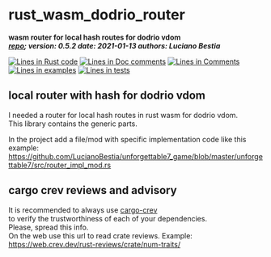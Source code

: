 [comment]: # (lmake_md_to_doc_comments segment start A)
# rust_wasm_dodrio_router

[comment]: # (lmake_cargo_toml_to_md start)

**wasm router for local hash routes for dodrio vdom**  
***[repo](https://github.com/LucianoBestia/rust_wasm_dodrio_router); version: 0.5.2  date: 2021-01-13 authors: Luciano Bestia***  

[comment]: # (lmake_cargo_toml_to_md end)

[comment]: # (lmake_lines_of_code start)
[![Lines in Rust code](https://img.shields.io/badge/Lines_in_Rust-80-green.svg)](https://github.com/LucianoBestia/rust_wasm_router/)
[![Lines in Doc comments](https://img.shields.io/badge/Lines_in_Doc_comments-40-blue.svg)](https://github.com/LucianoBestia/rust_wasm_router/)
[![Lines in Comments](https://img.shields.io/badge/Lines_in_comments-30-purple.svg)](https://github.com/LucianoBestia/rust_wasm_router/)
[![Lines in examples](https://img.shields.io/badge/Lines_in_examples-0-yellow.svg)](https://github.com/LucianoBestia/rust_wasm_router/)
[![Lines in tests](https://img.shields.io/badge/Lines_in_tests-9-orange.svg)](https://github.com/LucianoBestia/rust_wasm_router/)

[comment]: # (lmake_lines_of_code end)

## local router with hash for dodrio vdom

I needed a router for local hash routes in rust wasm for dodrio vdom.  
This library contains the generic parts.  

In the project add a file/mod with specific implementation code like this example:  
<https://github.com/LucianoBestia/unforgettable7_game/blob/master/unforgettable7/src/router_impl_mod.rs>  

## cargo crev reviews and advisory

It is recommended to always use [cargo-crev](https://github.com/crev-dev/cargo-crev)  
to verify the trustworthiness of each of your dependencies.  
Please, spread this info.  
On the web use this url to read crate reviews. Example:  
<https://web.crev.dev/rust-reviews/crate/num-traits/>  

[comment]: # (lmake_md_to_doc_comments segment end A)